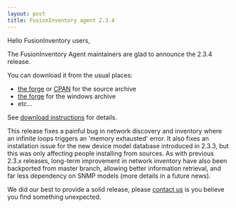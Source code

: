 ```yaml
---
layout: post
title: FusionInventory agent 2.3.4
---
```


Hello FusionInventory users,

The FusionInventory Agent maintainers are glad to announce the 2.3.4 release.

You can download it from the usual places:

* [the forge](http://forge.fusioninventory.org/projects/fusioninventory-agent/files) or [CPAN](https://metacpan.org/release/FusionInventory-Agent) for the source archive
* [the forge](http://forge.fusioninventory.org/projects/fusioninventory-agent-windows-installer/files) for the windows archive
* etc...

See [download instructions](/documentation/documentation/agent/installation.html) for details.

This release fixes a painful bug in network discovery and inventory where an
infinite loops triggers an 'memory exhausted' error. It also fixes an
installation issue for the new device model database introduced in 2.3.3, but
this was only affecting people installing from sources. As with previous
2.3.x releases, long-term improvement in network inventory have also been
backported from master branch, allowing better information retrieval, and far
less dependency on SNMP models (more details in a future news).

We did our best to provide a solid release, please [contact us](/resources/resources.html) is
you believe you find something unexpected.
